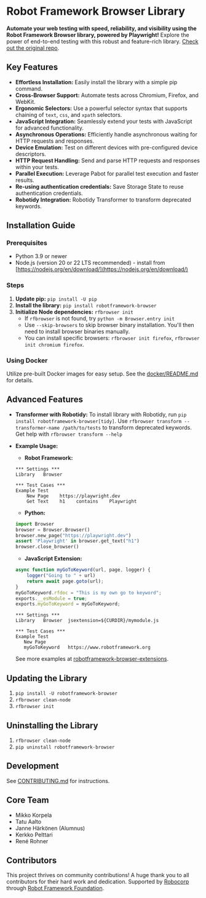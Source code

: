 # Robot Framework Browser Library

**Automate your web testing with speed, reliability, and visibility using the Robot Framework Browser library, powered by Playwright!**  Explore the power of end-to-end testing with this robust and feature-rich library.  [Check out the original repo](https://github.com/MarketSquare/robotframework-browser).

## Key Features

*   **Effortless Installation:** Easily install the library with a simple pip command.
*   **Cross-Browser Support:**  Automate tests across Chromium, Firefox, and WebKit.
*   **Ergonomic Selectors:**  Use a powerful selector syntax that supports chaining of `text`, `css`, and `xpath` selectors.
*   **JavaScript Integration:** Seamlessly extend your tests with JavaScript for advanced functionality.
*   **Asynchronous Operations:**  Efficiently handle asynchronous waiting for HTTP requests and responses.
*   **Device Emulation:**  Test on different devices with pre-configured device descriptors.
*   **HTTP Request Handling:** Send and parse HTTP requests and responses within your tests.
*   **Parallel Execution:**  Leverage Pabot for parallel test execution and faster results.
*   **Re-using authentication credentials:** Save Storage State to reuse authentication credentials.
*   **Robotidy Integration:** Robotidy Transformer to transform deprecated keywords.

## Installation Guide

### Prerequisites

*   Python 3.9 or newer
*   Node.js (version 20 or 22 LTS recommended) - install from [https://nodejs.org/en/download/](https://nodejs.org/en/download/)

### Steps

1.  **Update pip:** `pip install -U pip`
2.  **Install the library:** `pip install robotframework-browser`
3.  **Initialize Node dependencies:** `rfbrowser init`
    *   If `rfbrowser` is not found, try `python -m Browser.entry init`
    *   Use `--skip-browsers` to skip browser binary installation. You'll then need to install browser binaries manually.
    *   You can install specific browsers: `rfbrowser init firefox`, `rfbrowser init chromium firefox`.

### Using Docker

Utilize pre-built Docker images for easy setup.  See the [docker/README.md](https://github.com/MarketSquare/robotframework-browser/blob/main/docker/README.md) for details.

## Advanced Features

*   **Transformer with Robotidy:** To install library with Robotidy, run `pip install robotframework-browser[tidy]`. Use `rfbrowser transform --transformer-name /path/to/tests` to transform deprecated keywords. Get help with `rfbrowser transform --help`
*   **Example Usage:**

    *   **Robot Framework:**

    ```robotframework
    *** Settings ***
    Library   Browser

    *** Test Cases ***
    Example Test
        New Page    https://playwright.dev
        Get Text    h1    contains    Playwright
    ```

    *   **Python:**

    ```python
    import Browser
    browser = Browser.Browser()
    browser.new_page("https://playwright.dev")
    assert 'Playwright' in browser.get_text("h1")
    browser.close_browser()
    ```

    *   **JavaScript Extension:**

    ```JavaScript
    async function myGoToKeyword(url, page, logger) {
        logger("Going to " + url)
        return await page.goto(url);
    }
    myGoToKeyword.rfdoc = "This is my own go to keyword";
    exports.__esModule = true;
    exports.myGoToKeyword = myGoToKeyword;
    ```

    ```robotframework
    *** Settings ***
    Library   Browser  jsextension=${CURDIR}/mymodule.js

    *** Test Cases ***
    Example Test
       New Page
       myGoToKeyword   https://www.robotframework.org
    ```

    See more examples at [robotframework-browser-extensions](https://github.com/MarketSquare/robotframework-browser-extensions).

## Updating the Library

1.  `pip install -U robotframework-browser`
2.  `rfbrowser clean-node`
3.  `rfbrowser init`

## Uninstalling the Library

1.  `rfbrowser clean-node`
2.  `pip uninstall robotframework-browser`

## Development

See [CONTRIBUTING.md](CONTRIBUTING.md) for instructions.

## Core Team

*   Mikko Korpela
*   Tatu Aalto
*   Janne Härkönen (Alumnus)
*   Kerkko Pelttari
*   René Rohner

## Contributors

This project thrives on community contributions!  A huge thank you to all contributors for their hard work and dedication.  Supported by [Robocorp](https://robocorp.com/) through [Robot Framework Foundation](https://robotframework.org/foundation/).